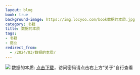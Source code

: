 ```yaml
---
layout: blog
book: true
background-image: https://img.locyoo.com/book数据的本质.jpg
category: 书籍
title: 数据的本质
tags:
- 书籍
- 商业
redirect_from:
  - /2024/03/数据的本质/
---
```

![](https://img.locyoo.com/book数据的本质.jpg)
数据的本质: <a name = "ref1" href="https://url18.ctfile.com/f/50983618-1334550604-8901a5?p=3619">点击下载</a>，访问密码请点击右上方“关于”自行查看